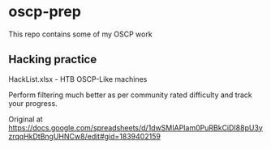 # oscp-prep
This repo contains some of my OSCP work

## Hacking practice
HackList.xlsx - HTB OSCP-Like machines

Perform filtering much better as per community rated difficulty and track your progress.

Original at https://docs.google.com/spreadsheets/d/1dwSMIAPIam0PuRBkCiDI88pU3yzrqqHkDtBngUHNCw8/edit#gid=1839402159

